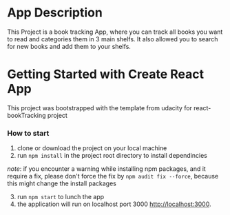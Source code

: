 # App Description
This Project is a book tracking App, where you can track all books you want to read
and categories them in 3 main shelfs. It also allowed you to search for new books and add them to your shelfs.

# Getting Started with Create React App
This project was bootstrapped with the template from udacity for react-bookTracking project

### How to start
1. clone or download the project on your local machine
2. run `npm install` in the project root directory to install dependincies

*note*: if you encounter a warning while installing npm packages, and it require a fix, please don't force the fix by `npm audit fix --force`, because this might change the install packages

3. run `npm start` to lunch the app
4. the application will run on localhost port 3000 [http://localhost:3000](http://localhost:3000).